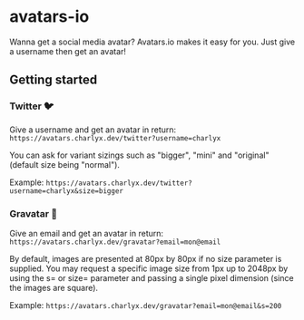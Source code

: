 # avatars-io

Wanna get a social media avatar? Avatars.io makes it easy for you. Just give a username then get an avatar!

## Getting started

### Twitter :bird:

Give a username and get an avatar in return: `https://avatars.charlyx.dev/twitter?username=charlyx`

You can ask for variant sizings such as "bigger", "mini" and "original" (default size being "normal").

Example: `https://avatars.charlyx.dev/twitter?username=charlyx&size=bigger`

### Gravatar :bust_in_silhouette:

Give an email and get an avatar in return: `https://avatars.charlyx.dev/gravatar?email=mon@email`

By default, images are presented at 80px by 80px if no size parameter is supplied.
You may request a specific image size from 1px up to 2048px by using the s= or size= parameter and passing a single pixel dimension (since the images are square).

Example: `https://avatars.charlyx.dev/gravatar?email=mon@email&s=200`

